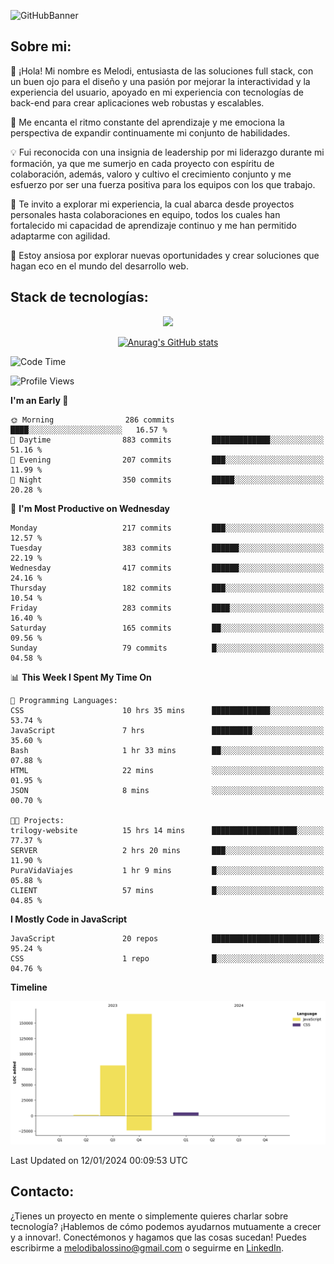 ![GitHubBanner](https://github.com/MelBalossino/MelBalossino/assets/124601449/c1bfc12f-f708-4d5e-a44c-cbc714e582b2)

## Sobre mi:

🤗 ¡Hola! Mi nombre es Melodi, entusiasta de las soluciones full stack, con un buen ojo para el diseño y una pasión por mejorar la interactividad y la experiencia del usuario, apoyado en mi experiencia con tecnologías de back-end para crear aplicaciones web robustas y escalables.

🚀 Me encanta el ritmo constante del aprendizaje y me emociona la perspectiva de expandir continuamente mi conjunto de habilidades.

💡 Fui reconocida con una insignia de leadership por mi liderazgo durante mi formación, ya que me sumerjo en cada proyecto con espíritu de colaboración, además, valoro y cultivo el crecimiento conjunto y me esfuerzo por ser una fuerza positiva para los equipos con los que trabajo.

💼 Te invito a explorar mi experiencia, la cual abarca desde proyectos personales hasta colaboraciones en equipo, todos los cuales han fortalecido mi capacidad de aprendizaje continuo y me han permitido adaptarme con agilidad.

🤗 Estoy ansiosa por explorar nuevas oportunidades y crear soluciones que hagan eco en el mundo del desarrollo web. 

## Stack de tecnologías:
<p align="center">
  <a href="https://skillicons.dev">
    <img src="https://skillicons.dev/icons?i=js,html,css,react,vite,webpack,redux,nodejs,express,postgres,sequelize,git,github,vscode,figma,materialui,tailwind" />
  </a>
</p>

<div align="center">
  
[![Anurag's GitHub stats](https://github-readme-stats.vercel.app/api?username=melbalossino&count_private=true&show_icons=true&theme=onedark)](https://github.com/anuraghazra/github-readme-stats)
</div>

<!--START_SECTION:waka-->
![Code Time](http://img.shields.io/badge/Code%20Time-53%20hrs%2041%20mins-blue)

![Profile Views](http://img.shields.io/badge/Profile%20Views-35-blue)

**I'm an Early 🐤** 

```text
🌞 Morning                286 commits         ████░░░░░░░░░░░░░░░░░░░░░   16.57 % 
🌆 Daytime                883 commits         █████████████░░░░░░░░░░░░   51.16 % 
🌃 Evening                207 commits         ███░░░░░░░░░░░░░░░░░░░░░░   11.99 % 
🌙 Night                  350 commits         █████░░░░░░░░░░░░░░░░░░░░   20.28 % 
```
📅 **I'm Most Productive on Wednesday** 

```text
Monday                   217 commits         ███░░░░░░░░░░░░░░░░░░░░░░   12.57 % 
Tuesday                  383 commits         ██████░░░░░░░░░░░░░░░░░░░   22.19 % 
Wednesday                417 commits         ██████░░░░░░░░░░░░░░░░░░░   24.16 % 
Thursday                 182 commits         ███░░░░░░░░░░░░░░░░░░░░░░   10.54 % 
Friday                   283 commits         ████░░░░░░░░░░░░░░░░░░░░░   16.40 % 
Saturday                 165 commits         ██░░░░░░░░░░░░░░░░░░░░░░░   09.56 % 
Sunday                   79 commits          █░░░░░░░░░░░░░░░░░░░░░░░░   04.58 % 
```


📊 **This Week I Spent My Time On** 

```text
💬 Programming Languages: 
CSS                      10 hrs 35 mins      █████████████░░░░░░░░░░░░   53.74 % 
JavaScript               7 hrs               █████████░░░░░░░░░░░░░░░░   35.60 % 
Bash                     1 hr 33 mins        ██░░░░░░░░░░░░░░░░░░░░░░░   07.88 % 
HTML                     22 mins             ░░░░░░░░░░░░░░░░░░░░░░░░░   01.95 % 
JSON                     8 mins              ░░░░░░░░░░░░░░░░░░░░░░░░░   00.70 % 

🐱‍💻 Projects: 
trilogy-website          15 hrs 14 mins      ███████████████████░░░░░░   77.37 % 
SERVER                   2 hrs 20 mins       ███░░░░░░░░░░░░░░░░░░░░░░   11.90 % 
PuraVidaViajes           1 hr 9 mins         █░░░░░░░░░░░░░░░░░░░░░░░░   05.88 % 
CLIENT                   57 mins             █░░░░░░░░░░░░░░░░░░░░░░░░   04.85 % 
```

**I Mostly Code in JavaScript** 

```text
JavaScript               20 repos            ████████████████████████░   95.24 % 
CSS                      1 repo              █░░░░░░░░░░░░░░░░░░░░░░░░   04.76 % 
```



**Timeline**

![Lines of Code chart](https://raw.githubusercontent.com/MelBalossino/MelBalossino/main/assets/bar_graph.png)


 Last Updated on 12/01/2024 00:09:53 UTC
<!--END_SECTION:waka-->

## Contacto:
¿Tienes un proyecto en mente o simplemente quieres charlar sobre tecnología? ¡Hablemos de cómo podemos ayudarnos mutuamente a crecer y a innovar!. Conectémonos y hagamos que las cosas sucedan! Puedes escribirme a melodibalossino@gmail.com o seguirme en [LinkedIn](https://www.linkedin.com/in/melody-balossino-26745021b).


<!--
**MelBalossino/MelBalossino** is a ✨ _special_ ✨ repository because its `README.md` (this file) appears on your GitHub profile.



Here are some ideas to get you started:

- 🔭 I’m currently working on ...
- 🌱 I’m currently learning ...
- 👯 I’m looking to collaborate on ...
- 🤔 I’m looking for help with ...
- 💬 Ask me about ...
- 📫 How to reach me: ...
- 😄 Pronouns: ...
- ⚡ Fun fact: ...
-->
